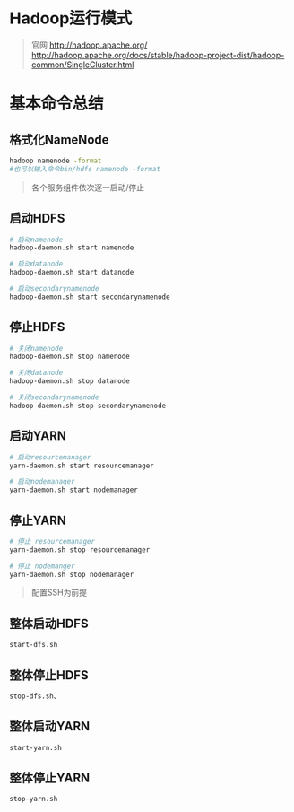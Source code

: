 # Hadoop运行模式

> 官网 http://hadoop.apache.org/ 
> http://hadoop.apache.org/docs/stable/hadoop-project-dist/hadoop-common/SingleCluster.html





# 基本命令总结



## 格式化NameNode

```bash
hadoop namenode -format
#也可以输入命令bin/hdfs namenode -format

```



> 各个服务组件依次逐一启动/停止

## 启动HDFS

```bash
# 启动namenode
hadoop-daemon.sh start namenode

# 启动datanode
hadoop-daemon.sh start datanode

# 启动secondarynamenode
hadoop-daemon.sh start secondarynamenode

```



## 停止HDFS

```bash
# 关闭namenode
hadoop-daemon.sh stop namenode

# 关闭datanode
hadoop-daemon.sh stop datanode

# 关闭secondarynamenode
hadoop-daemon.sh stop secondarynamenode

```



## 启动YARN

```bash
# 启动resourcemanager
yarn-daemon.sh start resourcemanager

# 启动nodemanager
yarn-daemon.sh start nodemanager

```



## 停止YARN

```bash
# 停止 resourcemanager
yarn-daemon.sh stop resourcemanager

# 停止 nodemanger
yarn-daemon.sh stop nodemanager

```



> 配置SSH为前提

## 整体启动HDFS

```bash
start-dfs.sh
```



## 整体停止HDFS

```bash
stop-dfs.sh、
```



## 整体启动YARN

```bash
start-yarn.sh
```



## 整体停止YARN

```bash
stop-yarn.sh
```


